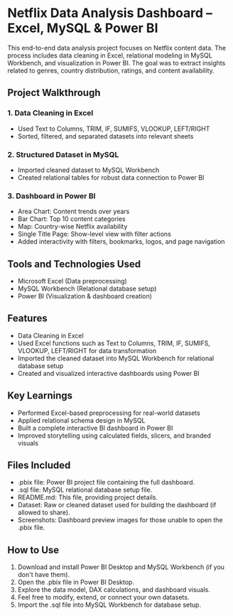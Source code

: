 # Netflix Data Analysis Dashboard – Excel, MySQL & Power BI

This end-to-end data analysis project focuses on Netflix content data. The process includes data cleaning in Excel, relational modeling in MySQL Workbench, and visualization in Power BI. The goal was to extract insights related to genres, country distribution, ratings, and content availability.

## Project Walkthrough

### 1. Data Cleaning in Excel
- Used Text to Columns, TRIM, IF, SUMIFS, VLOOKUP, LEFT/RIGHT
- Sorted, filtered, and separated datasets into relevant sheets

### 2. Structured Dataset in MySQL
- Imported cleaned dataset to MySQL Workbench
- Created relational tables for robust data connection to Power BI

### 3. Dashboard in Power BI
- Area Chart: Content trends over years
- Bar Chart: Top 10 content categories
- Map: Country-wise Netflix availability
- Single Title Page: Show-level view with filter actions
- Added interactivity with filters, bookmarks, logos, and page navigation

## Tools and Technologies Used

- Microsoft Excel (Data preprocessing)
- MySQL Workbench (Relational database setup)
- Power BI (Visualization & dashboard creation)

## Features

- Data Cleaning in Excel
- Used Excel functions such as Text to Columns, TRIM, IF, SUMIFS, VLOOKUP, LEFT/RIGHT for data transformation
- Imported the cleaned dataset into MySQL Workbench for relational database setup
- Created and visualized interactive dashboards using Power BI

## Key Learnings

- Performed Excel-based preprocessing for real-world datasets
- Applied relational schema design in MySQL
- Built a complete interactive BI dashboard in Power BI
- Improved storytelling using calculated fields, slicers, and branded visuals

## Files Included

- .pbix file: Power BI project file containing the full dashboard.
- .sql file: MySQL relational database setup file.
- README.md: This file, providing project details.
- Dataset: Raw or cleaned dataset used for building the dashboard (if allowed to share).
- Screenshots: Dashboard preview images for those unable to open the .pbix file.

## How to Use

1. Download and install Power BI Desktop and MySQL Workbench (if you don't have them).
2. Open the .pbix file in Power BI Desktop.
3. Explore the data model, DAX calculations, and dashboard visuals.
4. Feel free to modify, extend, or connect your own datasets.
5. Import the .sql file into MySQL Workbench for database setup.
